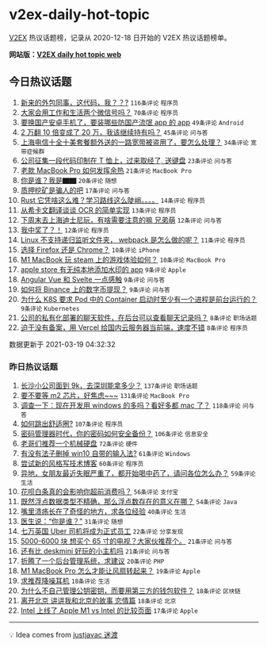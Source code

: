 # v2ex-daily-hot-topic

[V2EX](https://www.v2ex.com/) 热议话题榜，记录从 2020-12-18 日开始的 V2EX 热议话题榜单。

**网站版：[V2EX daily hot topic web](https://boojack.github.io/v2ex-daily-hot-topic-web/)**

## 今日热议话题

<!-- TODAY BEGIN -->

1. [新来的外包同事，这代码，我？？?](https://www.v2ex.com/t/763063) `116条评论` `程序员`
1. [大家会用工作和生活两个微信号吗？](https://www.v2ex.com/t/763052) `70条评论` `程序员`
1. [要换国产安卓手机了，要装哪些防国产流氓 app 的 app](https://www.v2ex.com/t/763097) `49条评论` `Android`
1. [2 万翻 10 倍变成了 20 万，我该继续持有吗？](https://www.v2ex.com/t/763109) `45条评论` `问与答`
1. [上海电信十全十美套餐额外送的一路宽带被盗用了，要怎么处理？](https://www.v2ex.com/t/763086) `34条评论` `宽带症候群`
1. [公司征集一段代码印制在 T 恤上，过来取经了, 送键盘](https://www.v2ex.com/t/763130) `23条评论` `问与答`
1. [老款 MacBook Pro 如何发挥余热](https://www.v2ex.com/t/763053) `21条评论` `MacBook Pro`
1. [你是谁？我是▇▇](https://www.v2ex.com/t/763034) `20条评论` `随想`
1. [质押挖矿是骗人的吧](https://www.v2ex.com/t/763093) `17条评论` `问与答`
1. [Rust 它凭啥这么难？学习路线这么陡峭。。。。](https://www.v2ex.com/t/763062) `14条评论` `程序员`
1. [从希卡文翻译谈谈 OCR 的简单实现](https://www.v2ex.com/t/763083) `13条评论` `程序员`
1. [下周末去上海迪士尼玩，有啥需要注意的嘛 兄弟萌](https://www.v2ex.com/t/763078) `12条评论` `问与答`
1. [我中奖了？！](https://www.v2ex.com/t/763057) `12条评论` `程序员`
1. [Linux 不支持递归监听文件夹， webpack 是怎么做的呢？](https://www.v2ex.com/t/763121) `11条评论` `程序员`
1. [选择 Firefox 还是 Chrome？](https://www.v2ex.com/t/763037) `10条评论` `iPhone`
1. [M1 MacBook 玩 steam 上的游戏体验如何？](https://www.v2ex.com/t/763035) `10条评论` `MacBook Pro`
1. [apple store 有无纯本地添加水印的 app](https://www.v2ex.com/t/763139) `9条评论` `Apple`
1. [Angular Vue 和 Svelte 一点感触](https://www.v2ex.com/t/763070) `9条评论` `问与答`
1. [如何将 Binance 上的数字币提现？](https://www.v2ex.com/t/763058) `9条评论` `问与答`
1. [为什么 K8S 要求 Pod 中的 Container 启动时至少有一个进程是前台运行的？](https://www.v2ex.com/t/763043) `9条评论` `Kubernetes`
1. [公司的私有化部署的聊天软件，在后台可以查看聊天记录吗？](https://www.v2ex.com/t/763131) `8条评论` `职场话题`
1. [迫于没有备案，用 Vercel 给国内云服务器当前端，速度不错](https://www.v2ex.com/t/763047) `8条评论` `程序员`

数据更新于 2021-03-19 04:32:32

<!-- TODAY END -->

### 昨日热议话题

<!-- YESTERDAY BEGIN -->

1. [长沙小公司面到 9k，去深圳能拿多少？](https://www.v2ex.com/t/762681) `137条评论` `职场话题`
1. [要不要等 m2 芯片，好焦虑~~~](https://www.v2ex.com/t/762693) `131条评论` `MacBook Pro`
1. [调查一下：现在开发用 windows 的多吗？看好多都 mac 了？](https://www.v2ex.com/t/762674) `118条评论` `问与答`
1. [如何跳出舒适圈?](https://www.v2ex.com/t/762692) `107条评论` `程序员`
1. [密码管理器时代，你的密码如何安全备份？](https://www.v2ex.com/t/762689) `106条评论` `信息安全`
1. [老哥们推荐一个机械硬盘](https://www.v2ex.com/t/762714) `72条评论` `硬件`
1. [有没有法子删掉 win10 自带的输入法?](https://www.v2ex.com/t/762662) `61条评论` `Windows`
1. [尝试新的风格写技术博客](https://www.v2ex.com/t/762732) `60条评论` `程序员`
1. [异地，女朋友最近失眠严重了，都开始喝中药了，请问各位怎么办？](https://www.v2ex.com/t/762792) `59条评论` `生活`
1. [花呗白条真的会影响你超前消费吗？](https://www.v2ex.com/t/762822) `56条评论` `支付宝`
1. [既然浮点数据类型不精确，那么浮点数存在的意义在哪？](https://www.v2ex.com/t/762814) `54条评论` `Java`
1. [嘴里溃疡长在了奇怪的地方，求各位经验](https://www.v2ex.com/t/762988) `40条评论` `生活`
1. [医生说：“你是谁？”](https://www.v2ex.com/t/762659) `31条评论` `随想`
1. [七万英国 Uber 司机将成为正式员工](https://www.v2ex.com/t/762671) `22条评论` `分享发现`
1. [5000-6000 块 想买个 65 寸的电视？大家伙推荐个。](https://www.v2ex.com/t/762803) `21条评论` `问与答`
1. [还有比 deskmini 好玩的小主机吗](https://www.v2ex.com/t/762666) `21条评论` `问与答`
1. [折腾了一个后台管理系统，求建议](https://www.v2ex.com/t/762891) `20条评论` `PHP`
1. [M1 MacBook Pro 怎么才能让风扇转起来？](https://www.v2ex.com/t/762887) `19条评论` `Apple`
1. [求推荐降噪耳机](https://www.v2ex.com/t/763031) `18条评论` `生活`
1. [为什么不自己管理公钥密钥，而要用第三方的钱包软件？](https://www.v2ex.com/t/762980) `18条评论` `区块链`
1. [离开北京 讲讲我和北京的故事 恋情篇](https://www.v2ex.com/t/762733) `18条评论` `北京`
1. [Intel 上线了 Apple M1 vs Intel 的比较页面](https://www.v2ex.com/t/763028) `17条评论` `Apple`

<!-- YESTERDAY END -->

---

💡 Idea comes from [justjavac 迷渡](https://github.com/justjavac/)
